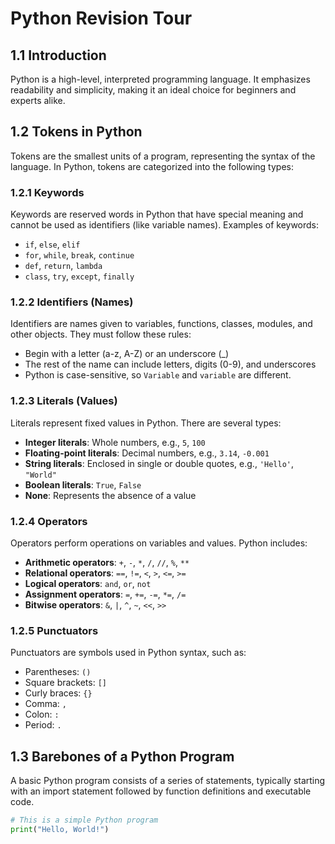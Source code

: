 # Python Revision Tour

## 1.1 Introduction

Python is a high-level, interpreted programming language. It emphasizes readability and simplicity, making it an ideal choice for beginners and experts alike.

## 1.2 Tokens in Python

Tokens are the smallest units of a program, representing the syntax of the language. In Python, tokens are categorized into the following types:

### 1.2.1 Keywords

Keywords are reserved words in Python that have special meaning and cannot be used as identifiers (like variable names). Examples of keywords:
- `if`, `else`, `elif`
- `for`, `while`, `break`, `continue`
- `def`, `return`, `lambda`
- `class`, `try`, `except`, `finally`

### 1.2.2 Identifiers (Names)

Identifiers are names given to variables, functions, classes, modules, and other objects. They must follow these rules:
- Begin with a letter (a-z, A-Z) or an underscore (_)
- The rest of the name can include letters, digits (0-9), and underscores
- Python is case-sensitive, so `Variable` and `variable` are different.

### 1.2.3 Literals (Values)

Literals represent fixed values in Python. There are several types:
- **Integer literals**: Whole numbers, e.g., `5`, `100`
- **Floating-point literals**: Decimal numbers, e.g., `3.14`, `-0.001`
- **String literals**: Enclosed in single or double quotes, e.g., `'Hello'`, `"World"`
- **Boolean literals**: `True`, `False`
- **None**: Represents the absence of a value

### 1.2.4 Operators

Operators perform operations on variables and values. Python includes:
- **Arithmetic operators**: `+`, `-`, `*`, `/`, `//`, `%`, `**`
- **Relational operators**: `==`, `!=`, `<`, `>`, `<=`, `>=`
- **Logical operators**: `and`, `or`, `not`
- **Assignment operators**: `=`, `+=`, `-=`, `*=`, `/=`
- **Bitwise operators**: `&`, `|`, `^`, `~`, `<<`, `>>`
  
### 1.2.5 Punctuators

Punctuators are symbols used in Python syntax, such as:
- Parentheses: `()`
- Square brackets: `[]`
- Curly braces: `{}`
- Comma: `,`
- Colon: `:`
- Period: `.`

## 1.3 Barebones of a Python Program

A basic Python program consists of a series of statements, typically starting with an import statement followed by function definitions and executable code.

```python
# This is a simple Python program
print("Hello, World!")

